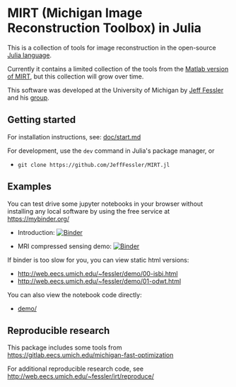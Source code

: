 # MIRT (Michigan Image Reconstruction Toolbox) in Julia

This is a collection of tools for image reconstruction
in the open-source
[Julia language](https://julialang.org/).

Currently it contains a limited
collection of the tools from the
[Matlab version of MIRT](http://web.eecs.umich.edu/~fessler/code),
but this collection will grow over time.

This software was developed at the University of Michigan
by
[Jeff Fessler](http://web.eecs.umich.edu/~fessler)
and his
[group](http://web.eecs.umich.edu/~fessler/group).


## Getting started

For installation instructions, see:
[doc/start.md](https://github.com/JeffFessler/MIRT.jl/blob/master/doc/start.md)

For development,
use the `dev` command in Julia's package manager,
or
* `git clone https://github.com/JeffFessler/MIRT.jl`


## Examples

You can test drive some jupyter notebooks in your browser
without installing any local software
by using the free service at
https://mybinder.org/

* Introduction:
[![Binder](https://mybinder.org/badge_logo.svg)](https://mybinder.org/v2/gh/JeffFessler/MIRT.jl/master?filepath=demo%2Fisbi19%2F00-intro.ipynb)

* MRI compressed sensing demo:
[![Binder](https://mybinder.org/badge_logo.svg)](https://mybinder.org/v2/gh/JeffFessler/MIRT.jl/master?filepath=demo%2Fisbi19%2F01-odwt.ipynb)

If binder is too slow for you, you can view static html versions:
* http://web.eecs.umich.edu/~fessler/demo/00-isbi.html
* http://web.eecs.umich.edu/~fessler/demo/01-odwt.html

You can also view the notebook code directly:
* [demo/](https://github.com/JeffFessler/MIRT.jl/blob/master/demo/)


## Reproducible research

This package includes some tools from
https://gitlab.eecs.umich.edu/michigan-fast-optimization

For additional reproducible research code, see
http://web.eecs.umich.edu/~fessler/irt/reproduce/
